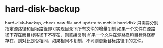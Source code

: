 # hard-disk-backup
hard-disk-backup, check new file and update to mobile hard disk
只需要分别指定源路径和目标路径即可实现目录下所有文件的增量复制
如果一个文件在源路径下存在而目标路径下不存在，则直接复制
如果一个文件在源路径和目标路径都存在，则对比是否相同，如果相同不复制，不同则更新目标路径下的文件。
